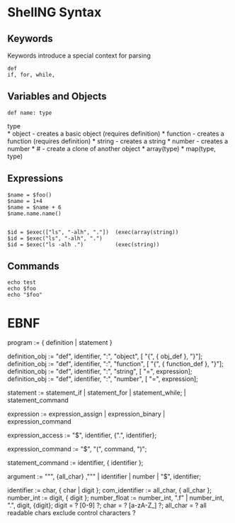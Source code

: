 # ShellNG Syntax


## Keywords

Keywords introduce a special context for parsing

	def
	if, for, while, 


## Variables and Objects

	def name: type 
	
type	
	* object - creates a basic object (requires definition)
	* function - creates a function (requires definition)
	* string - creates a string
	* number - creates a number
	* #<objectname> - create a clone of another object
	* array(type) 
	* map(type, type)
	

## Expressions

	$name = $foo()
	$name = 1+4
	$name = $name + 6
	$name.name.name()
	
	
	$id = $exec(["ls", "-alh", "."])  (exec(array(string))
	$id = $exec("ls", "-alh", ".") 
	$id = $exec("ls -alh .")		  (exec(string))
	
## Commands

	echo test
	echo $foo
	echo "$foo"
	
	
	
# EBNF

program := { definition | statement }
		 

definition_obj := "def", identifier, ":", "object", [ "{", { obj_def }, "}"];
definition_obj := "def", identifier, ":", "function", [ "{", { function_def }, "}"];
definition_obj := "def", identifier, ":", "string", [ "=", expression];
definition_obj := "def", identifier, ":", "number", [ "=", expression];

		  
statement := statement_if
           | statement_for
           | statement_while;
           | statement_command
           
expression := expression_assign
            | expression_binary
            | expression_command
            
            
expression_access := "$", identifier, {".", identifier};


expression_command := "$", "(", command, ")";
             
		  
statement_command := identifier, { identifier };

argument := """, {all_char} ,"""
		  | identifier
		  | number
		  | "$", identifier;



		  
identifier := char, { char | digit };
com_identifier := all_char, { all_char };
number_int := digit, { digit };
number_float := number_int, ".f" | number_int, ".", digit, {digit};
digit = ? [0-9] ?;
char = ? [a-zA-Z_] ?;
all_char = ? all readable chars exclude control characters ? 


	
